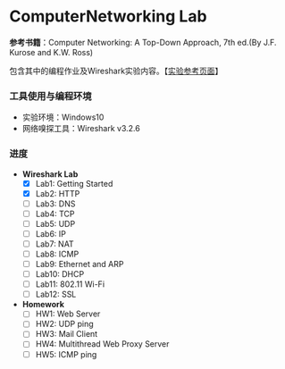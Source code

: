 # ComputerNetworking Lab

**参考书籍**：Computer Networking: A Top-Down Approach, 7th ed.(By J.F. Kurose and K.W. Ross)

包含其中的编程作业及Wireshark实验内容。【[实验参考页面]( https://gaia.cs.umass.edu/kurose_ross/wireshark.htm )】



### 工具使用与编程环境

- 实验环境：Windows10
- 网络嗅探工具：Wireshark v3.2.6



### 进度

- **Wireshark Lab**
  - [x] Lab1:  Getting Started
  - [x] Lab2:  HTTP
  - [ ] Lab3:  DNS
  - [ ] Lab4:  TCP
  - [ ] Lab5:  UDP
  - [ ] Lab6:  IP
  - [ ] Lab7:  NAT
  - [ ] Lab8:  ICMP
  - [ ] Lab9:  Ethernet and ARP
  - [ ] Lab10:  DHCP
  - [ ] Lab11:  802.11 Wi-Fi
  - [ ] Lab12:  SSL

- **Homework**
  - [ ] HW1:  Web Server
  - [ ] HW2:  UDP ping
  - [ ] HW3:  Mail Client
  - [ ] HW4:  Multithread Web Proxy Server
  - [ ] HW5:  ICMP ping